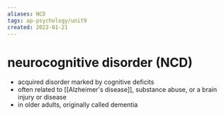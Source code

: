 ```yaml
---
aliases: NCD
tags: ap-psychology/unit9 
created: 2022-01-21
---
```


# neurocognitive disorder (NCD)

- acquired disorder marked by cognitive deficits
- often related to [[Alzheimer's disease]], substance abuse, or a brain injury or disease
- in older adults, originally called dementia 
